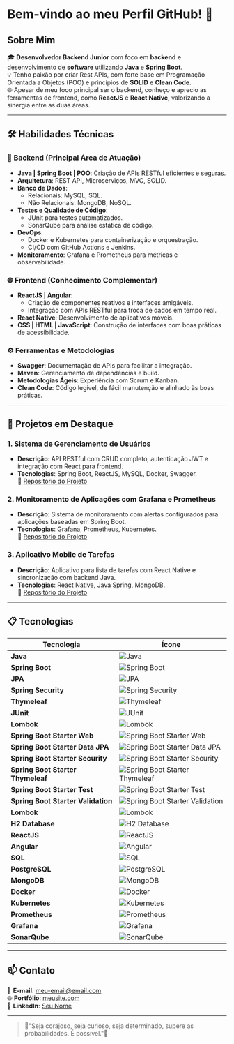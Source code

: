 # Bem-vindo ao meu Perfil GitHub! 👋  

## Sobre Mim  
🎓 **Desenvolvedor Backend Junior** com foco em **backend** e desenvolvimento de **software** utilizando **Java** e **Spring Boot**.  
💡 Tenho paixão por criar Rest APIs, com forte base em Programação Orientada a Objetos (POO) e princípios de **SOLID** e **Clean Code**.  
🌐 Apesar de meu foco principal ser o backend, conheço e aprecio as ferramentas de frontend, como **ReactJS** e **React Native**, valorizando a sinergia entre as duas áreas.  

---

## 🛠️ Habilidades Técnicas  

### 🔧 Backend (Principal Área de Atuação)  
- **Java | Spring Boot | POO**: Criação de APIs RESTful eficientes e seguras.  
- **Arquitetura**: REST API, Microserviços, MVC, SOLID.  
- **Banco de Dados**:  
  - Relacionais: MySQL, SQL.  
  - Não Relacionais: MongoDB, NoSQL.  
- **Testes e Qualidade de Código**:  
  - JUnit para testes automatizados.  
  - SonarQube para análise estática de código.  
- **DevOps**:  
  - Docker e Kubernetes para containerização e orquestração.  
  - CI/CD com GitHub Actions e Jenkins.  
- **Monitoramento**: Grafana e Prometheus para métricas e observabilidade.  

### 🌐 Frontend (Conhecimento Complementar)  
- **ReactJS | Angular**:  
  - Criação de componentes reativos e interfaces amigáveis.  
  - Integração com APIs RESTful para troca de dados em tempo real.  
- **React Native**: Desenvolvimento de aplicativos móveis.  
- **CSS | HTML | JavaScript**: Construção de interfaces com boas práticas de acessibilidade.  

### ⚙️ Ferramentas e Metodologias  
- **Swagger**: Documentação de APIs para facilitar a integração.  
- **Maven**: Gerenciamento de dependências e build.  
- **Metodologias Ágeis**: Experiência com Scrum e Kanban.  
- **Clean Code**: Código legível, de fácil manutenção e alinhado às boas práticas.  

---

## 🚀 Projetos em Destaque  

### 1. **Sistema de Gerenciamento de Usuários**  
- **Descrição**: API RESTful com CRUD completo, autenticação JWT e integração com React para frontend.  
- **Tecnologias**: Spring Boot, ReactJS, MySQL, Docker, Swagger.  
📂 [Repositório do Projeto](https://github.com/seu-usuario/gerenciamento-usuarios)

### 2. **Monitoramento de Aplicações com Grafana e Prometheus**  
- **Descrição**: Sistema de monitoramento com alertas configurados para aplicações baseadas em Spring Boot.  
- **Tecnologias**: Grafana, Prometheus, Kubernetes.  
📂 [Repositório do Projeto](https://github.com/seu-usuario/monitoramento-aplicacoes)

### 3. **Aplicativo Mobile de Tarefas**  
- **Descrição**: Aplicativo para lista de tarefas com React Native e sincronização com backend Java.  
- **Tecnologias**: React Native, Java Spring, MongoDB.  
📂 [Repositório do Projeto](https://github.com/seu-usuario/tarefas-app)

---

## 📋 Tecnologias  

| Tecnologia              | Ícone                                                                                       |
|-------------------------|--------------------------------------------------------------------------------------------|
| **Java**                | ![Java](https://img.shields.io/badge/Java-ED8B00?style=flat&logo=java&logoColor=white)     |
| **Spring Boot**         | ![Spring Boot](https://img.shields.io/badge/Spring%20Boot-6DB33F?style=flat&logo=spring&logoColor=white) |
| **JPA**                 | ![JPA](https://img.shields.io/badge/JPA-EE5C5A?style=flat&logo=hibernate&logoColor=white)   |
| **Spring Security**     | ![Spring Security](https://img.shields.io/badge/Spring%20Security-6DB33F?style=flat&logo=spring-security&logoColor=white) |
| **Thymeleaf**           | ![Thymeleaf](https://img.shields.io/badge/Thymeleaf-005F0F?style=flat&logo=thymeleaf&logoColor=white) |
| **JUnit**               | ![JUnit](https://img.shields.io/badge/JUnit-25A762?style=flat&logo=junit&logoColor=white)  |
| **Lombok**              | ![Lombok](https://img.shields.io/badge/Lombok-6CC24A?style=flat&logo=lombok&logoColor=white) |
| **Spring Boot Starter Web** | ![Spring Boot Starter Web](https://img.shields.io/badge/Spring%20Boot%20Starter%20Web-6DB33F?style=flat&logo=spring&logoColor=white) |
| **Spring Boot Starter Data JPA** | ![Spring Boot Starter Data JPA](https://img.shields.io/badge/Spring%20Boot%20Starter%20Data%20JPA-6DB33F?style=flat&logo=spring&logoColor=white) |
| **Spring Boot Starter Security** | ![Spring Boot Starter Security](https://img.shields.io/badge/Spring%20Boot%20Starter%20Security-6DB33F?style=flat&logo=spring-security&logoColor=white) |
| **Spring Boot Starter Thymeleaf** | ![Spring Boot Starter Thymeleaf](https://img.shields.io/badge/Spring%20Boot%20Starter%20Thymeleaf-005F0F?style=flat&logo=thymeleaf&logoColor=white) |
| **Spring Boot Starter Test** | ![Spring Boot Starter Test](https://img.shields.io/badge/Spring%20Boot%20Starter%20Test-25A762?style=flat&logo=junit&logoColor=white) |
| **Spring Boot Starter Validation** | ![Spring Boot Starter Validation](https://img.shields.io/badge/Spring%20Boot%20Starter%20Validation-25A762?style=flat&logo=hibernate&logoColor=white) |
| **Lombok**              | ![Lombok](https://img.shields.io/badge/Lombok-6CC24A?style=flat&logo=lombok&logoColor=white) |
| **H2 Database**         | ![H2 Database](https://img.shields.io/badge/H2-4E8A6E?style=flat&logo=h2&logoColor=white) |
| **ReactJS**             | ![ReactJS](https://img.shields.io/badge/React-20232A?style=flat&logo=react&logoColor=61DAFB) |
| **Angular**             | ![Angular](https://img.shields.io/badge/Angular-DD0031?style=flat&logo=angular&logoColor=white) |
| **SQL**                 | ![SQL](https://img.shields.io/badge/SQL-4479A1?style=flat&logo=mysql&logoColor=white)      |
| **PostgreSQL**          | ![PostgreSQL](https://img.shields.io/badge/PostgreSQL-4169E1?style=flat&logo=postgresql&logoColor=white) |
| **MongoDB**             | ![MongoDB](https://img.shields.io/badge/MongoDB-47A248?style=flat&logo=mongodb&logoColor=white) |
| **Docker**              | ![Docker](https://img.shields.io/badge/Docker-2496ED?style=flat&logo=docker&logoColor=white) |
| **Kubernetes**          | ![Kubernetes](https://img.shields.io/badge/Kubernetes-326CE5?style=flat&logo=kubernetes&logoColor=white) |
| **Prometheus**          | ![Prometheus](https://img.shields.io/badge/Prometheus-E6522C?style=flat&logo=prometheus&logoColor=white) |
| **Grafana**             | ![Grafana](https://img.shields.io/badge/Grafana-F46800?style=flat&logo=grafana&logoColor=white) |
| **SonarQube**           | ![SonarQube](https://img.shields.io/badge/SonarQube-4E9BCD?style=flat&logo=sonarqube&logoColor=white) |

---

## 📫 Contato  
📧 **E-mail**: [meu-email@email.com](mailto:meu-email@email.com)  
🌐 **Portfólio**: [meusite.com](https://meusite.com)  
💼 **LinkedIn**: [Seu Nome](https://www.linkedin.com/in/seu-usuario/)  

---

> 💭"Seja corajoso, seja curioso, seja determinado, supere as probabilidades. É possível."💭 
